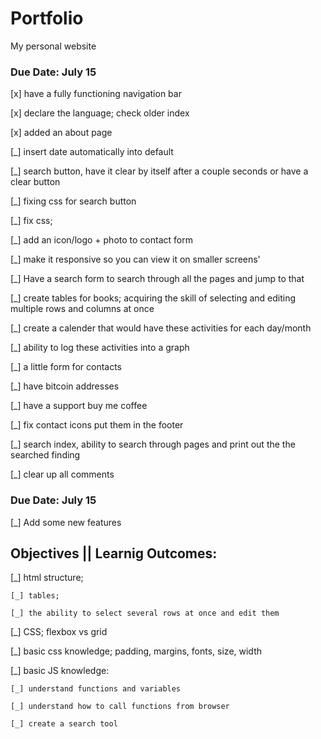 # Portfolio
My personal website

### Due Date: July 15 

[x] have a fully functioning navigation bar

[x] declare the language; check older index

[x] added an about page

[_] insert date automatically into default

[_] search button, have it clear by itself after a couple seconds or have a clear button

[_] fixing css for search button

[_] fix css;

[_] add an icon/logo + photo to contact form

[_] make it responsive so you can view it on smaller screens'

[_] Have a search form to search through all the pages and jump to that

[_] create tables for books; acquiring the skill of selecting and editing 
    multiple rows and columns at once

[_] create a calender that would have these activities for each day/month

[_] ability to log these activities into a graph

[_] a little form for contacts

[_] have bitcoin addresses 

[_] have a support buy me coffee

[_] fix contact icons put them in the footer

[_] search index, ability to search through pages and print out the the searched finding

[_] clear up all comments

### Due Date: July 15

[_] Add some new features

## Objectives || Learnig Outcomes:

[_] html structure;

    [_] tables; 

    [_] the ability to select several rows at once and edit them



[_] CSS; flexbox vs grid

[_] basic css knowledge; padding, margins, fonts, size, width

[_] basic JS knowledge:

    [_] understand functions and variables

    [_] understand how to call functions from browser

    [_] create a search tool

